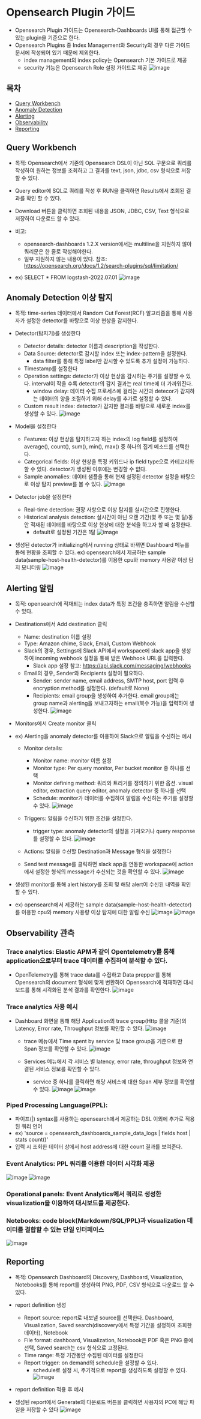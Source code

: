 # Opensearch Plugin 가이드
* Opensearch Plugin 가이드는 Opensearch-Dashboards UI를 통해 접근할 수 있는 plugin을 기준으로 한다.
* Opensearch Plugins 중 Index Management와 Security의 경우 다른 가이드 문서에 작성되어 있기 때문에 제외한다.
   * index management의 index policy는 Opensearch 기본 가이드로 제공
   * security 기능은 Opensearch Role 설정 가이드로 제공 
![image](../figure/plugin.png)

## 목차
* [Query Workbench](https://github.com/tmax-cloud/install-opensearch/blob/main/docs/README-plugin.md#query-workbench)
* [Anomaly Detection](https://github.com/tmax-cloud/install-opensearch/blob/main/docs/README-plugin.md#anomaly-detection-%EC%9D%B4%EC%83%81-%ED%83%90%EC%A7%80) 
* [Alerting](https://github.com/tmax-cloud/install-opensearch/blob/main/docs/README-plugin.md#alerting-%EC%95%8C%EB%A6%BC)
* [Observability](https://github.com/tmax-cloud/install-opensearch/blob/main/docs/README-plugin.md#observability-%EA%B4%80%EC%B8%A1)
* [Reporting](https://github.com/tmax-cloud/install-opensearch/blob/main/docs/README-plugin.md#reporting)

## Query Workbench
* 목적: Opensearch에서 기존의 Opensearch DSL이 아닌 SQL 구문으로 쿼리를 작성하여 원하는 정보를 조회하고 그 결과를 text, json, jdbc, csv 형식으로 저장할 수 있다.
* Query editor에 SQL로 쿼리를 작성 후 RUN을 클릭하면 Results에서 조회된 결과를 확인 할 수 있다.
* Download 버튼을 클릭하면 조회된 내용을 JSON, JDBC, CSV, Text 형식으로 저장하여 다운로드 할 수 있다.
* 비고:
   * opensearch-dashboards 1.2.X version에서는 multiline을 지원하지 않아 쿼리문은 한 줄로 작성해야한다.
   * 일부 지원하지 않는 내용이 있다. 참조: https://opensearch.org/docs/1.2/search-plugins/sql/limitation/

* ex) SELECT * FROM logstash-2022.07.01
![image](../figure/query-workbench.png)

## Anomaly Detection 이상 탐지
* 목적: time-series 데이터에서 Random Cut Forest(RCF) 알고리즘을 통해 사용자가 설정한 detector를 바탕으로 이상 현상을 감지한다.
* Detector(탐지기)를 생성한다
   * Detector details: detector 이름과 description을 작성한다.
   * Data Source: detector로 감시할 index 또는 index-pattern을 설정한다.
      * data filter를 통해 특정 label만 감시할 수 있도록 추가 설정이 가능하다.
   * Timestamp를 설정한다
   * Operation settings: detector가 이상 현상을 감시하는 주기를 설정할 수 있다. interval이 작을 수록 detector의 감지 결과는 real time에 더 가까워진다.
      * window delay: 데이터 수집 프로세스에 걸리는 시간과 detecor가 감지하는 데이터의 양을 조절하기 위해 delay를 추가로 설정할 수 있다. 
   * Custom result index: detector가 감지한 결과를 바탕으로 새로운 index를 생성할 수 있다.
![image](../figure/anomaly-detection1.png) 
* Model을 설정한다
   * Features: 이상 현상을 탐지하고자 하는 index의 log field를 설정하여 average(), count(), sum(), min(), max() 중 하나의 집계 메소드를 선택한다.
   * Categorical fields: 이상 현상을 특정 키워드나 ip field type으로 카테고리화 할 수 있다. detector가 생성된 이후에는 변경할 수 없다.
   * Sample anomalies: 데이터 샘플을 통해 현재 설정된 detector 설정을 바탕으로 이상 탐지 preview를 볼 수 있다.
![image](../figure/anomaly-detection2.png)
* Detector job을 설정한다
   * Real-time detection: 권장 사항으로 이상 탐지를 실시간으로 진행한다.
   * Historical analysis detection: 실시간이 아닌 오랜 기간(몇 주 또는 몇 달)동안 적재된 데이터를 바탕으로 이상 현상에 대한 분석을 하고자 할 때 설정한다.
      * default로 설정된 기간은 1달 
![image](../figure/anomaly-detection3.png)

* 생성된 detector가 initializing에서 running 상태로 바뀌면 Dashboard 메뉴를 통해 현황을 조회할 수 있다.
ex) opensearch에서 제공하는 sample data(sample-host-health-detector)를 이용한 cpu와 memory 사용량 이상 탐지 모니터링
![image](../figure/example-detection.png)

## Alerting 알림
* 목적: opensearch에 적재되는 index data가 특정 조건을 충족하면 알림을 수신할 수 있다.
* Destinations에서 Add destination 클릭
   * Name: destination 이름 설정
   * Type: Amazon chime, Slack, Email, Custom Webhook
   * Slack의 경우, Settings에 Slack API에서 workspace에 slack app을 생성하여 incoming webhook 설정을 통해 받은 Webhook URL을 입력한다.
      * Slack app 설정 참고: https://api.slack.com/messaging/webhooks
   * Email의 경우, Sender와 Recipients 설정이 필요하다.
      * Sender: sender name, email address, SMTP host, port 입력 후 encryption method를 설정한다. (default로 None)
      * Recipients:  email group을 생성하여 추가한다. email group에는 group name과 alerting을 보내고자하는 email(복수 가능)을 입력하여 생성한다.
![image](../figure/destination.png)

* Monitors에서 Create monitor 클릭
* ex) Alerting을 anomaly detector를 이용하여 Slack으로 알림을 수신하는 예시

   * Monitor details:
      * Monitor name: monitor 이름 설정
      * Monitor type: Per query monitor, Per bucket monitor 중 하나를 선택
      * Monitor defining method: 쿼리와 트리거를 정의하기 위한 옵션. visual editor, extraction query editor, anomaly detector 중 하나를 선택
      * Schedule: monitor가 데이터를 수집하여 알림을 수신하는 주기를 설정할 수 있다.
![image](../figure/monitor1.png)

   * Triggers: 알림을 수신하기 위한 조건을 설정한다.
      * trigger type: anomaly detector의 설정을 가져오거나 query response를 설정할 수 있다.
![image](../figure/monitor2.png)

   * Actions: 알림을 수신할 Destination과 Message 형식을 설정한다
   * Send test message를 클릭하면 slack app을 연동한 workspace에 action에서 설정한 형식의 message가 수신되는 것을 확인할 수 있다. 
![image](../figure/monitor3.png)

* 생성된 monitor를 통해 alert history를 조회 및 해당 alert이 수신된 내역을 확인할 수 있다.
* ex) opensearch에서 제공하는 sample data(sample-host-health-detector)를 이용한 cpu와 memory 사용량 이상 탐지에 대한 알림 수신
![image](../figure/example-alert1.png)
![image](../figure/example-alert2.png)

## Observability 관측
### Trace analytics: Elastic APM과 같이 Opentelemetry를 통해 application으로부터 trace 데이터를 수집하여 분석할 수 있다.
* OpenTelemetry를 통해 trace data를 수집하고 Data prepper를 통해 Opensearch의 document 형식에 맞게 변환하여 Opensearch에 적재하면 대시보드를 통해 시각화된 분석 결과를 확인한다.
![image](../figure/trace-analytics.png)

### Trace analytics 사용 예시
* Dashboard 화면을 통해 해당 Application의 trace group(Http 콜을 기준)의 Latency, Error rate, Throughput 정보를 확인할 수 있다.
![image](../figure/trace1.png)

   * trace 메뉴에서 Time spent by service 및 trace group을 기준으로 한 Span 정보를 확인할 수 있다.
![image](../figure/trace2.png)

   * Services 메뉴에서 각 서비스 별 latency, error rate, throughput 정보와 연결된 서비스 정보를 확인할 수 있다.
      * service 중 하나를 클릭하면 해당 서비스에 대한 Span 세부 정보를 확인할 수 있다.
![image](../figure/trace3.png)
![image](../figure/trace4.png)

### Piped Processing Language(PPL): 
* 파이프(|) syntax를 사용하는 opensearch에서 제공하는 DSL 이외에 추가로 적용된 쿼리 언어
* ex) 'source = opensearch_dashboards_sample_data_logs | fields host | stats count()' 
* 입력 시 조회한 데이터 상에서 host address에 대한 count 결과를 보여준다.
 
### Event Analytics: PPL 쿼리를 이용한 데이터 시각화 제공
![image](../figure/event1.png)
![image](../figure/event2.png)

### Operational panels: Event Analytics에서 쿼리로 생성한 visualization을 이용하여 대시보드를 제공한다.

### Notebooks: code block(Markdown/SQL/PPL)과 visualization 데이터를 결합할 수 있는 단일 인터페이스
![image](../figure/notebook.png)

## Reporting
* 목적: Opensearch Dashboard의 Discovery, Dashboard, Visualization, Notebooks를 통해 report를 생성하여 PNG, PDF, CSV 형식으로 다운로드 할 수 있다.
* report definition 생성
   * Report source: report로 내보낼 source를 선택한다. Dashboard, Visualization, Saved search(discovery에서 특정 기간을 설정하여 조회한 데이터), Notebook
   * File format: dashboard, Visualization, Notebook은 PDF 혹은 PNG 중에 선택, Saved search는 csv 형식으로 고정된다.
   * Time range: 특정 기간동안 수집된 데이터를 설정한다
   * Report trigger: on demand와 schedule을 설정할 수 있다.
      * schedule로 설정 시, 주기적으로 report를 생성하도록 설정할 수 있다.   
![image](../figure/report1.png)

* report definition 적용 후 예시
* 생성된 report에서 Generate의 다운로드 버튼을 클릭하면 사용자의 PC에 해당 파일을 저장할 수 있다
![image](../figure/report2.png)
